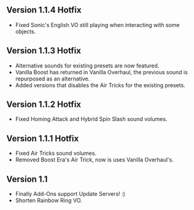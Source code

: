 ## Version 1.1.4 Hotfix
- Fixed Sonic's English VO still playing when interacting with some objects.

## Version 1.1.3 Hotfix
- Alternative sounds for existing presets are now featured.
- Vanilla Boost has returned in Vanilla Overhaul, the previous sound is repurposed as an alternative.
- Added versions that disables the Air Tricks for the existing presets.

## Version 1.1.2 Hotfix
- Fixed Homing Attack and Hybrid Spin Slash sound volumes.

## Version 1.1.1 Hotfix
- Fixed Air Tricks sound volumes.
- Removed Boost Era's Air Trick, now is uses Vanilla Overhaul's.

## Version 1.1
- Finally Add-Ons support Update Servers! :)
- Shorten Rainbow Ring VO.
